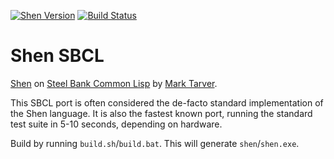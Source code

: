 [![Shen Version](https://img.shields.io/badge/shen-20.0-blue.svg)](https://github.com/Shen-Language)
[![Build Status](https://travis-ci.org/Shen-Language/shen-sbcl.svg?branch=master)](https://travis-ci.org/Shen-Language/shen-sbcl)

# Shen SBCL

[Shen](http://www.shenlanguage.org) on [Steel Bank Common Lisp](http://www.sbcl.org/) by [Mark Tarver](http://marktarver.com/).

This SBCL port is often considered the de-facto standard implementation of the Shen language. It is also the fastest known port, running the standard test suite in 5-10 seconds, depending on hardware.

Build by running `build.sh`/`build.bat`. This will generate `shen`/`shen.exe`.
